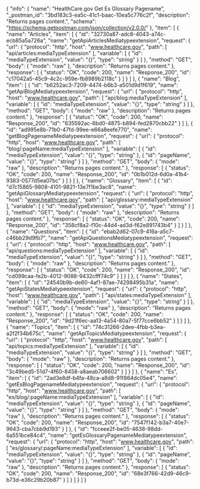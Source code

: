 {
  "info": {
    "name": "HealthCare.gov Get Es Glossary Pagename",
    "_postman_id": "3bd183c3-ea5c-41c1-baac-10ea5c776c2f",
    "description": "Returns pages content.",
    "schema": "https://schema.getpostman.com/json/collection/v2.0.0/"
  },
  "item": [
    {
      "name": "Articles",
      "item": [
        {
          "id": "32730a87-adc8-4043-a74c-ecb85a5a726a",
          "name": "getApiArticlesMediatypeextension",
          "request": {
            "url": {
              "protocol": "http",
              "host": "www.healthcare.gov",
              "path": [
                "api/articles:mediaTypeExtension"
              ],
              "variable": [
                {
                  "id": "mediaTypeExtension",
                  "value": "{}",
                  "type": "string"
                }
              ]
            },
            "method": "GET",
            "body": {
              "mode": "raw"
            },
            "description": "Returns pages content."
          },
          "response": [
            {
              "status": "OK",
              "code": 200,
              "name": "Response_200",
              "id": "c17042a5-45c9-4c2c-959e-fb8989b2118c"
            }
          ]
        }
      ]
    },
    {
      "name": "Blog",
      "item": [
        {
          "id": "b6252ac3-7209-4474-b6b3-a501d9d1f619",
          "name": "getApiBlogMediatypeextension",
          "request": {
            "url": {
              "protocol": "http",
              "host": "www.healthcare.gov",
              "path": [
                "api/blog:mediaTypeExtension"
              ],
              "variable": [
                {
                  "id": "mediaTypeExtension",
                  "value": "{}",
                  "type": "string"
                }
              ]
            },
            "method": "GET",
            "body": {
              "mode": "raw"
            },
            "description": "Returns pages content."
          },
          "response": [
            {
              "status": "OK",
              "code": 200,
              "name": "Response_200",
              "id": "635592ac-6bd0-4875-b894-fed2870cbb22"
            }
          ]
        },
        {
          "id": "ad995e8b-71b0-47fd-99ee-e66a8eefe770",
          "name": "getBlogPagenameMediatypeextension",
          "request": {
            "url": {
              "protocol": "http",
              "host": "www.healthcare.gov",
              "path": [
                "blog/:pageName:mediaTypeExtension"
              ],
              "variable": [
                {
                  "id": "mediaTypeExtension",
                  "value": "{}",
                  "type": "string"
                },
                {
                  "id": "pageName",
                  "value": "{}",
                  "type": "string"
                }
              ]
            },
            "method": "GET",
            "body": {
              "mode": "raw"
            },
            "description": "Returns pages content."
          },
          "response": [
            {
              "status": "OK",
              "code": 200,
              "name": "Response_200",
              "id": "0b1b012d-6d0a-41b4-9383-0577d5ea07bc"
            }
          ]
        }
      ]
    },
    {
      "name": "Glossary",
      "item": [
        {
          "id": "d7c15865-9808-4101-9821-13e7f1be3ac8",
          "name": "getApiGlossaryMediatypeextension",
          "request": {
            "url": {
              "protocol": "http",
              "host": "www.healthcare.gov",
              "path": [
                "api/glossary:mediaTypeExtension"
              ],
              "variable": [
                {
                  "id": "mediaTypeExtension",
                  "value": "{}",
                  "type": "string"
                }
              ]
            },
            "method": "GET",
            "body": {
              "mode": "raw"
            },
            "description": "Returns pages content."
          },
          "response": [
            {
              "status": "OK",
              "code": 200,
              "name": "Response_200",
              "id": "358cf8a2-f10c-44d4-ad3d-f62e891743b4"
            }
          ]
        }
      ]
    },
    {
      "name": "Questions",
      "item": [
        {
          "id": "ebab2d62-07c9-416a-a5c7-c46bb29d9fb7",
          "name": "getApiQuestionsMediatypeextension",
          "request": {
            "url": {
              "protocol": "http",
              "host": "www.healthcare.gov",
              "path": [
                "api/questions:mediaTypeExtension"
              ],
              "variable": [
                {
                  "id": "mediaTypeExtension",
                  "value": "{}",
                  "type": "string"
                }
              ]
            },
            "method": "GET",
            "body": {
              "mode": "raw"
            },
            "description": "Returns pages content."
          },
          "response": [
            {
              "status": "OK",
              "code": 200,
              "name": "Response_200",
              "id": "cd099caa-fe2b-4012-9088-9432cfff74c9"
            }
          ]
        }
      ]
    },
    {
      "name": "States",
      "item": [
        {
          "id": "24540b9b-de60-4af1-87ae-74298495b31a",
          "name": "getApiStatesMediatypeextension",
          "request": {
            "url": {
              "protocol": "http",
              "host": "www.healthcare.gov",
              "path": [
                "api/states:mediaTypeExtension"
              ],
              "variable": [
                {
                  "id": "mediaTypeExtension",
                  "value": "{}",
                  "type": "string"
                }
              ]
            },
            "method": "GET",
            "body": {
              "mode": "raw"
            },
            "description": "Returns pages content."
          },
          "response": [
            {
              "status": "OK",
              "code": 200,
              "name": "Response_200",
              "id": "9d21f6ec-aa13-4a54-80a7-5f77cce6bb52"
            }
          ]
        }
      ]
    },
    {
      "name": "Topics",
      "item": [
        {
          "id": "74c31266-2dee-4fbb-b3ea-a2f2f34b675c",
          "name": "getApiTopicsMediatypeextension",
          "request": {
            "url": {
              "protocol": "http",
              "host": "www.healthcare.gov",
              "path": [
                "api/topics:mediaTypeExtension"
              ],
              "variable": [
                {
                  "id": "mediaTypeExtension",
                  "value": "{}",
                  "type": "string"
                }
              ]
            },
            "method": "GET",
            "body": {
              "mode": "raw"
            },
            "description": "Returns pages content."
          },
          "response": [
            {
              "status": "OK",
              "code": 200,
              "name": "Response_200",
              "id": "3c49bed5-51d7-4f60-8458-a8aeab706602"
            }
          ]
        }
      ]
    },
    {
      "name": "Es",
      "item": [
        {
          "id": "2ad3e8df-b4fa-48ca-a8d8-91f864dc05e4",
          "name": "getEsBlogPagenameMediatypeextension",
          "request": {
            "url": {
              "protocol": "http",
              "host": "www.healthcare.gov",
              "path": [
                "es/blog/:pageName:mediaTypeExtension"
              ],
              "variable": [
                {
                  "id": "mediaTypeExtension",
                  "value": "{}",
                  "type": "string"
                },
                {
                  "id": "pageName",
                  "value": "{}",
                  "type": "string"
                }
              ]
            },
            "method": "GET",
            "body": {
              "mode": "raw"
            },
            "description": "Returns pages content."
          },
          "response": [
            {
              "status": "OK",
              "code": 200,
              "name": "Response_200",
              "id": "7547f142-b3a7-40e7-9643-cba7cbb9d193"
            }
          ]
        },
        {
          "id": "fcceee2f-be05-4638-98dd-6a551bce84c4",
          "name": "getEsGlossaryPagenameMediatypeextension",
          "request": {
            "url": {
              "protocol": "http",
              "host": "www.healthcare.gov",
              "path": [
                "es/glossary/:pageName:mediaTypeExtension"
              ],
              "variable": [
                {
                  "id": "mediaTypeExtension",
                  "value": "{}",
                  "type": "string"
                },
                {
                  "id": "pageName",
                  "value": "{}",
                  "type": "string"
                }
              ]
            },
            "method": "GET",
            "body": {
              "mode": "raw"
            },
            "description": "Returns pages content."
          },
          "response": [
            {
              "status": "OK",
              "code": 200,
              "name": "Response_200",
              "id": "68e3f766-42d9-46c9-b73d-e36c29b20b87"
            }
          ]
        }
      ]
    }
  ]
}